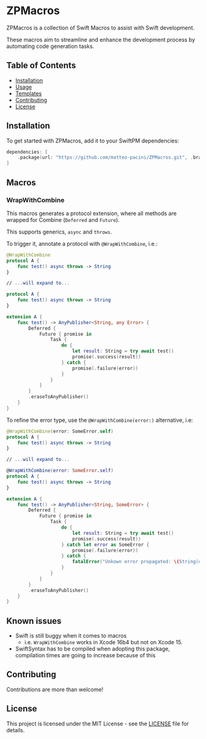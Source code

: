 # ZPMacros

ZPMacros is a collection of Swift Macros to assist with Swift development. 

These macros aim to streamline and enhance the development process by automating code generation tasks.

## Table of Contents
- [Installation](#installation)
- [Usage](#usage)
- [Templates](#templates)
- [Contributing](#contributing)
- [License](#license)

## Installation

To get started with ZPMacros, add it to your SwiftPM dependencies:

```swift
dependencies: [
    .package(url: "https://github.com/matteo-pacini/ZPMacros.git", .branch("master"))
]
```

## Macros

### WrapWithCombine

This macros generates a protocol extension, where all
methods are wrapped for Combine (`Deferred` and `Future`).

This supports generics, `async` and `throws`.

To trigger it, annotate a protocol with `@WrapWithCombine`, i.e.:

```swift
@WrapWithCombine
protocol A {
    func test() async throws -> String
}

// ...will expand to...

protocol A {
    func test() async throws -> String
}

extension A {
    func test() -> AnyPublisher<String, any Error> {
        Deferred {
            Future { promise in
                Task {
                    do {
                        let result: String = try await test()
                        promise(.success(result))
                    } catch {
                        promise(.failure(error))
                    }
                }
            }
        }
        .eraseToAnyPublisher()
    }
}
```

To refine the error type, use the `@WrapWithCombine(error:)` alternative, i.e:

```swift
@WrapWithCombine(error: SomeError.self)
protocol A {
    func test() async throws -> String
}

// ...will expand to...

@WrapWithCombine(error: SomeError.self)
protocol A {
    func test() async throws -> String
}

extension A {
    func test() -> AnyPublisher<String, SomeError> {
        Deferred {
            Future { promise in
                Task {
                    do {
                        let result: String = try await test()
                        promise(.success(result))
                    } catch let error as SomeError {
                        promise(.failure(error))
                    } catch {
                        fatalError("Unkown error propagated: \(String(describing: type(of: error)))")
                    }
                }
            }
        }
        .eraseToAnyPublisher()
    }
}
```

## Known issues

- Swift is still buggy when it comes to macros
    - i.e. `WrapWithCombine` works in Xcode 16b4 but not on Xcode 15.
- SwiftSyntax has to be compiled when adopting this package, compilation times are going to increase because of this

## Contributing

Contributions are more than welcome!

## License

This project is licensed under the MIT License - see the [LICENSE](LICENSE) file for details.
